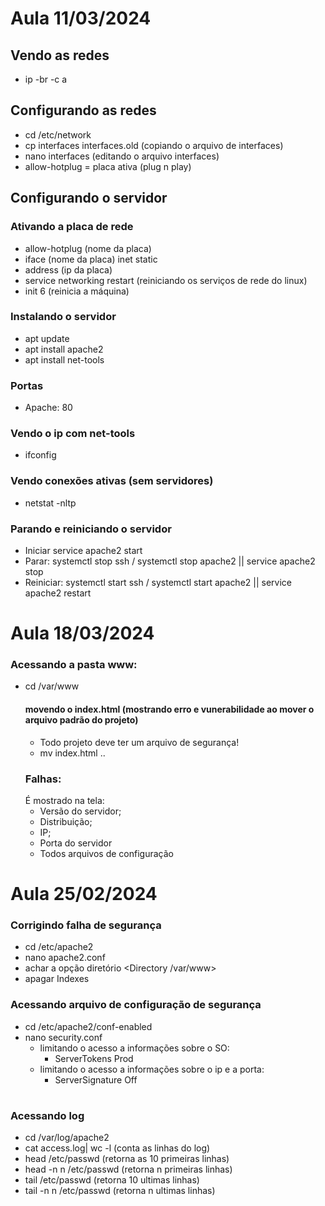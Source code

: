 # Aula 11/03/2024
## Vendo as redes
- ip -br -c a

## Configurando as redes
- cd /etc/network
- cp interfaces interfaces.old (copiando o arquivo de interfaces)
- nano interfaces (editando o arquivo interfaces)
- allow-hotplug = placa ativa (plug n play)

## Configurando o servidor


### Ativando a placa de rede
- allow-hotplug (nome da placa)
- iface (nome da placa) inet static
- address (ip da placa)
- service networking restart (reiniciando os serviços de rede do linux)
- init 6 (reinicia a máquina)

### Instalando o servidor
- apt update
- apt install apache2
- apt install net-tools

### Portas
- Apache: 80

### Vendo o ip com net-tools
- ifconfig

### Vendo conexões ativas (sem servidores)
- netstat -nltp

### Parando e reiniciando o servidor
- Iniciar service apache2 start
- Parar: systemctl stop ssh / systemctl stop apache2 || service apache2 stop
- Reiniciar: systemctl start ssh / systemctl start apache2  || service apache2 restart

# Aula 18/03/2024
### Acessando a pasta www:
- cd /var/www
  #### movendo o index.html (mostrando erro e vunerabilidade ao mover o arquivo padrão do projeto)
  - Todo projeto deve ter um arquivo de segurança!
  - mv index.html ..
  ### Falhas:
  É mostrado na tela:
  - Versão do servidor;
  - Distribuição;
  - IP;
  - Porta do servidor
  - Todos arquivos de configuração

# Aula 25/02/2024
### Corrigindo falha de segurança
- cd /etc/apache2
- nano apache2.conf
- achar a opção diretório <Directory /var/www>
- apagar Indexes

### Acessando arquivo de configuração de segurança
- cd /etc/apache2/conf-enabled
- nano security.conf
  - limitando o acesso a informações sobre o SO:
    - ServerTokens Prod
  - limitando o acesso a informações sobre o ip e a porta:
    - ServerSignature Off
# 
### Acessando log
- cd /var/log/apache2
- cat access.log| wc -l (conta as linhas do log)
- head /etc/passwd (retorna as 10 primeiras linhas)
- head -n n /etc/passwd (retorna n primeiras linhas)
- tail /etc/passwd (retorna  10 ultimas linhas)
- tail -n n /etc/passwd (retorna n ultimas linhas)

